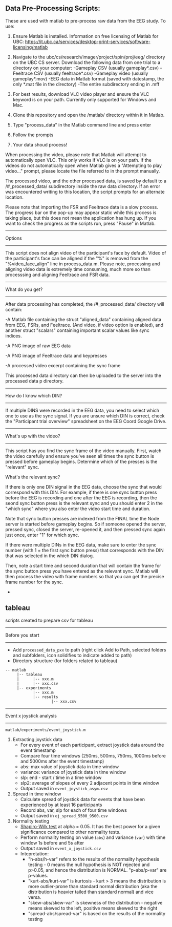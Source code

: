 
## Data Pre-Processing Scripts:

These are used with matlab to pre-process raw data from the EEG study.
To use:

1) Ensure Matlab is installed. Information on free licensing of Matlab for UBC: https://it.ubc.ca/services/desktop-print-services/software-licensing/matlab

2) Navigate to the ubc/cs/research/imager/project/spin/proj/eeg/ directory on the UBC CS server. 
Download the following data from one trial to a directory on your computer:
-Gameplay CSV (usually gameplay*.csv)
-Feeltrace CSV (usually feeltrace*.csv)
-Gameplay video (usually gameplay*.mov)
-EEG data in Matlab format (saved with datestamp, the only *.mat file in the directory)
-The entire subdirectory ending in .mff

3) For best results, download VLC video player and ensure the VLC keyword is on your path. 
Currently only supported for Windows and Mac.

4) Clone this repository and open the /matlab/ directory within it in Matlab.

5) Type "process_data" in the Matlab command line and press enter

6) Follow the prompts 

7) Your data shoud process!

When processing the video, please note that Matlab will attempt to automatically open VLC. This only works if VLC is on your path. If the videos do not automatically open when Matlab gives a "Attempting to play video..." prompt, please locate the file referred to in the prompt manually.

The processed video, and the other processed data, is saved by default to a /#_processed_data/ subdirectory inside the raw data directory. If an error was encountered writing to this location, the script prompts for an alternate location. 

Please note that importing the FSR and Feeltrace data is a slow process. The progress bar on the pop-up may appear static while this process is taking place, but this does not mean the application has hung up. If you want to check the progress as the scripts run, press "Pause" in Matlab.

***

Options

***

This script does not align video of the participant's face by default. Video of the participant's face can be aligned if the "%" is removed from the "%video_face_align" line in process_data.m. Please note, processing and aligning video data is extremely time consuming, much more so than processsing and aligning Feeltrace and FSR data.

***

What do you get?

***

After data processing has completed, the /#_processed_data/ directory will contain:

-A Matlab file containing the struct "aligned_data" containing aligned data from EEG, FSRs, and Feeltrace. (And video, if video option is enabled), and another struct "scalars" containing important scalar values like sync indices.

-A PNG image of raw EEG data

-A PNG image of Feeltrace data and keypresses

-A processed video excerpt containing the sync frame

This processed data directory can then be uploaded to the server into the processed data p directory.

***

How do I know which DIN?

***

If multiple DINS were recorded in the EEG data, you need to select which one to use as the sync signal.
If you are unsure which DIN is correct, check the "Participant trial overview" spreadsheet on the EEG Coord Google Drive.

***

What's up with the video?

***

This script has you find the sync frame of the video manually. First, watch the video carefully and ensure you've seen all times the sync button is pressed before gameplay begins. Determine which of the presses is the "relevant" sync.

What's the relevant sync?

If there is only one DIN signal in the EEG data, choose the sync that would correspond with this DIN. For example, if there is one sync button press before the EEG is recording and one after the EEG is recording, then the seond sync button press is the relevant sync and you should enter 2 in the "which sync" where you also enter the video start time and duration.

Note that sync button presses are indexed from the FINAL time the Node server is started before gameplay begins. So if someone opened the server, pressed sync, closed the server, re-opened it, and then pressed sync again just once, enter "1" for which sync.

If there were multiple DINs in the EEG data, make sure to enter the sync number (with 1 = the first sync button press) that corresponds with the DIN that was selected in the which DIN dialog.

Then, note a start time and second duration that will contain the frame for the sync button press you have entered as the relevant sync.
Matlab will then process the video with frame numbers so that you can get the precise frame number for the sync.
  
-


## tableau

scripts created to prepare csv for tableau

***

Before you start

***
- Add `processed_data_pxx` to path (right click Add to Path, selected folders and subfolders, icon solidifies to indicate added to path)
- Directory structure (for folders related to tableau)
```
-- matlab
	 |-- tableau
	 | 		|-- xxx.m
	 | 		|-- xxx.csv
	 |-- experiments
	 		|-- xxx.m
	 	  	|-- results
     				|-- xxx.csv
```
***

Event x joystick analysis

***

`matlab/experiments/event_joystick.m`

1. Extracting joystick data
	- For every event of each participant, extract joystick data around the event timestamp
	- Compare four time windows (250ms, 500ms, 750ms, 1000ms before and 5000ms after the event timestamp)
	- abs: max value of joystick data in time window
	- variance: variance of joystick data in time window
	- slp: end - start / time in a time window
	- slp2: average of slopes of every 2 adjacent points in time window
	- Output saved in `event_joystick_asym.csv`
2. Spread in time window
	- Calculate spread of joystick data for events that have been experienced by at least 16 participants
	- Record abs, var, slp for each of four time windows
	- Output saved in `ej_spread_5500_9500.csv`
3. Normality testing
	- [Shapiro-Wilk test](https://www.mathworks.com/matlabcentral/mlc-downloads/downloads/submissions/13964/versions/2/previews/swtest.m/index.html) at alpha = 0.05. It has the best power for a given significance compared to other normality tests.
	- Perform normality testing on value (`abs`) and variance (`var`) with time window 1s before and 5s after
	- Output saved in `event_x_joystick.csv`
	- Intepretation:
		- "h-abs/h-var" refers to the results of the normality hypothesis testing - 0 means the null hypothesis is NOT rejected and p>0.05, and hence the distribution is NORMAL. "p-abs/p-var" are p-values.
		- "kurt-abs/kurt-var" is kurtosis - kurt > 3 means the distribution is more outlier-prone than standard normal distribution (aka the distribution is heavier tailed than standard normal) and vice versa.
		- "skew-abs/skew-var" is skewness of the distribution - negative means skewed to the left, positive means skewed to the right
		- "spread-abs/spread-var" is based on the results of the normality testing


